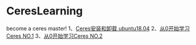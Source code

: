 # CeresLearning

become a ceres master!
1、[Ceres安装和卸载 ubuntu18.04](https://editor.csdn.net/md/?articleId=123795075)
2、[从0开始学习Ceres NO.1](https://editor.csdn.net/md/?articleId=123782248)
3、[从0开始学习Ceres NO.2](https://editor.csdn.net/md/?articleId=123908949)